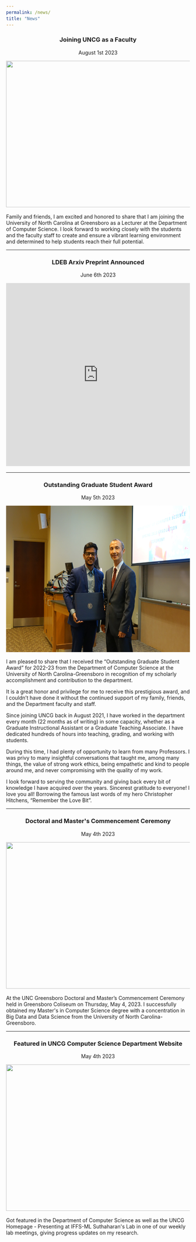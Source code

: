 ```yaml
---
permalink: /news/
title: "News"
---
```


  <h3 style="text-align: center;">Joining UNCG as a Faculty</h3>
<p style="text-align: center;">August 1st 2023</p>

<div class="gallery">
  <a target="_blank" href="img/gradaward/1.jpg">
    <img src="img/job/1.jpeg" width="600" height="400">
  </a>
</div>

<p>Family and friends, I am excited and honored to share that I am joining the University of North Carolina at Greensboro as a Lecturer at the Department of Computer Science. I look forward to working closely with the students and the faculty staff to create and ensure a vibrant learning environment and determined to help students reach their full potential.</p>

<hr>

<h3 style="text-align: center;">LDEB Arxiv Preprint Announced</h3>
<p style="text-align: center;">June 6th 2023</p>

<iframe src="https://www.linkedin.com/embed/feed/update/urn:li:share:7071891478133817345" height="500" width="100%" frameborder="0" allowfullscreen="" title="Embedded post"></iframe>
<hr>

<h3 style="text-align: center;">Outstanding Graduate Student Award</h3>
<p style="text-align: center;">May 5th 2023</p>

<div class="gallery">
  <a target="_blank" href="/images/gradaward.jpeg/">
    <img src="/images/gradaward.jpeg" width="600" height="400">
  </a>
</div>

<p>I am pleased to share that I received the “Outstanding Graduate Student Award” for 2022-23 from the Department of Computer Science at the University of North Carolina-Greensboro in recognition of my scholarly accomplishment and contribution to the department. 
</p>

<p>It is a great honor and privilege for me to receive this prestigious award, and I couldn’t have done it without the continued support of my family, friends, and the Department faculty and staff.</p>
<p>Since joining UNCG back in August 2021, I have worked in the department every month (22 months as of writing) in some capacity, whether as a Graduate Instructional Assistant or a Graduate Teaching Associate. I have dedicated hundreds of hours into teaching, grading, and working with students.</p>
<p>During this time, I had plenty of opportunity to learn from many Professors. I was privy to many insightful conversations that taught me, among many things, the value of strong work ethics, being empathetic and kind to people around me, and never compromising with the quality of my work.</p> 
<p>I look forward to serving the community and giving back every bit of knowledge I have acquired over the years. Sincerest gratitude to everyone! I love you all! Borrowing the famous last words of my hero Christopher Hitchens, “Remember the Love Bit”.</p>

<hr>

<h3 style="text-align: center;">Doctoral and Master's Commencement Ceremony</h3>
<p style="text-align: center;">May 4th 2023</p>

<div class="gallery">
 <a target="_blank" href="/images/graduation.png/">
    <img src="img/graduation/1.png" width="600" height="400">
  </a>
</div>

<p>At the UNC Greensboro Doctoral and Master’s Commencement Ceremony held in Greensboro Coliseum on Thursday, May 4, 2023. I successfully obtained my Master's in Computer Science degree with a concentration in Big Data and Data Science from the University of North Carolina-Greensboro.</p>

<!--
<hr> 

<h3 style="text-align: center;">Master's Dissertation Project</h3>
<p style="text-align: center;">Friday, April 28th 2023</p>

<div class="gallery">
  <a target="_blank" href="img/defense/1.jpeg">
    <img src="img/defense/1.jpeg" width="600" height="400">
  </a>
</div>

<div class="gallery">
  <a target="_blank" href="img/defense/2.jpg">
    <img src="img/defense/2.jpg" width="600" height="400">
  </a>
</div>
-->

<hr>

<h3 style="text-align: center;">Featured in UNCG Computer Science Department Website</h3>
<p style="text-align: center;">May 4th 2023</p>

<div class="gallery">
  <a target="_blank" href="img/featured/1.jpg">
    <img src="img/featured/1.jpg" width="600" height="400">
  </a>
</div>

<p>Got featured in the Department of Computer Science as well as the UNCG Homepage - Presenting at IFFS-ML Suthaharan's Lab in one of our weekly lab meetings, giving progress updates on my research.</p>
